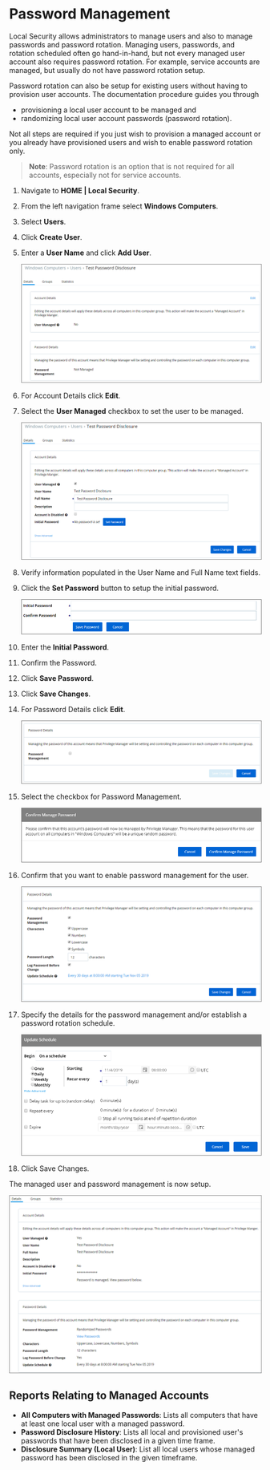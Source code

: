 [title]: # (Password Management)
[tags]: # (managed users)
[priority]: # (3003)
# Password Management

Local Security allows administrators to manage users and also to manage passwords and password rotation. Managing users, passwords, and rotation scheduled often go hand-in-hand, but not every managed user account also requires password rotation. For example, service accounts are managed, but usually do not have password rotation setup.

Password rotation can also be setup for existing users without having to provision user accounts. The documentation procedure guides you through

* provisioning a local user account to be managed and
* randomizing local user account passwords (password rotation).

Not all steps are required if you just wish to provision a managed account or you already have provisioned users and wish to enable password rotation only.

>**Note**: Password rotation is an option that is not required for all accounts, especially not for service accounts.

1. Navigate to __HOME | Local Security__.
1. From the left navigation frame select __Windows Computers__.
1. Select __Users__.
1. Click __Create User__.
1. Enter a __User Name__ and click __Add User__.

   ![New User](images/pw-mgmt/pwd-1.png)
1. For Account Details click __Edit__.
1. Select the __User Managed__ checkbox to set the user to be managed.

   ![Set user to managed](images/pw-mgmt/pwd-2.png)
1. Verify information populated in the User Name and Full Name text fields.
1. Click the __Set Password__ button to setup the initial password.

   ![Set initial password](images/pw-mgmt/pwd-3.png)
1. Enter the __Initial Password__.
1. Confirm the Password.
1. Click __Save Password__.
1. Click __Save Changes__.
1. For Password Details click __Edit__.

   ![Select Password Management](images/pw-mgmt/pwd-4.png)
1. Select the checkbox for Password Management.

   ![Confirm password management](images/pw-mgmt/pwd-5.png)
1. Confirm that you want to enable password management for the user.

   ![Password management confirmation](images/pw-mgmt/pwd-6.png)
1. Specify the details for the password management and/or establish a password rotation schedule.

   ![Details](images/pw-mgmt/pwd-8.png)
1. Click Save Changes.

The managed user and password management is now setup.

![Fully setup user](images/pw-mgmt/pwd-7.png)

## Reports Relating to Managed Accounts

* __All Computers with Managed Passwords__: Lists all computers that have at least one local user with a managed password.
* __Password Disclosure History__: Lists all local and provisioned user's passwords that have been disclosed in a given time frame.
* __Disclosure Summary (Local User)__: List all local users whose managed password has been disclosed in the given timeframe.
